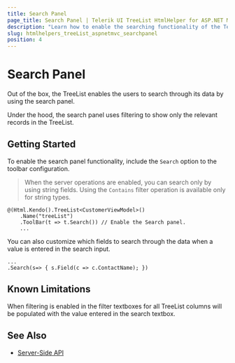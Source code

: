 ```yaml
---
title: Search Panel
page_title: Search Panel | Telerik UI TreeList HtmlHelper for ASP.NET MVC
description: "Learn how to enable the searching functionality of the Telerik UI TreeList for ASP.NET MVC."
slug: htmlhelpers_treeList_aspnetmvc_searchpanel
position: 4
---
```


# Search Panel

Out of the box, the TreeList enables the users to search through its data by using the search panel.

Under the hood, the search panel uses filtering to show only the relevant records in the TreeList.

## Getting Started

To enable the search panel functionality, include the `Search` option to the toolbar configuration.

> When the server operations are enabled, you can search only by using string fields. Using the `Contains` filter operation is available only for string types.

    @(Html.Kendo().TreeList<CustomerViewModel>()
        .Name("treeList")
        .ToolBar(t => t.Search()) // Enable the Search panel.
        ...

You can also customize which fields to search through the data when a value is entered in the search input.

    ...
    .Search(s=> { s.Field(c => c.ContactName); })

## Known Limitations

When filtering is enabled in the filter textboxes for all TreeList columns will be populated with the value entered in the search textbox.

## See Also

* [Server-Side API](/api/treelist)
